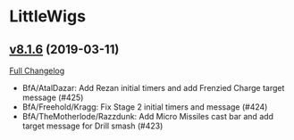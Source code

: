 # LittleWigs

## [v8.1.6](https://github.com/BigWigsMods/LittleWigs/tree/v8.1.6) (2019-03-11)
[Full Changelog](https://github.com/BigWigsMods/LittleWigs/compare/v8.1.5...v8.1.6)

- BfA/AtalDazar: Add Rezan initial timers and add Frenzied Charge target message (#425)  
- BfA/Freehold/Kragg: Fix Stage 2 initial timers and message (#424)  
- BfA/TheMotherlode/Razzdunk:  Add Micro Missiles cast bar and add target message for Drill smash (#423)  

